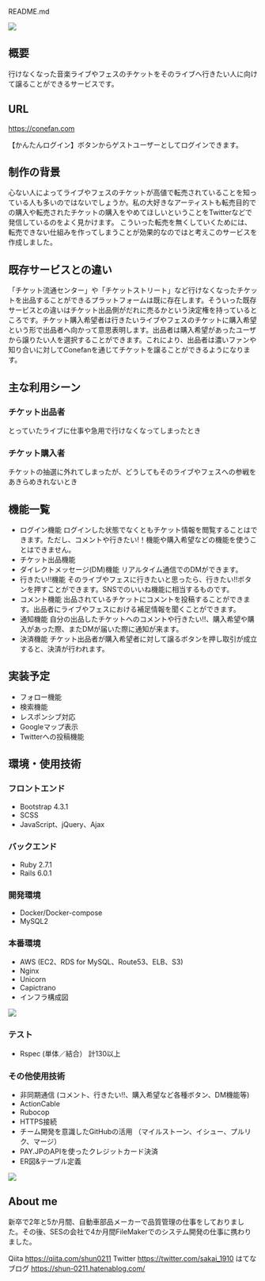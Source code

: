 README.md

![](https://i.imgur.com/qxwZJui.jpg)

## 概要
行けなくなった音楽ライブやフェスのチケットをそのライブへ行きたい人に向けて譲ることができるサービスです。

## URL
https://conefan.com

【かんたんログイン】ボタンからゲストユーザーとしてログインできます。

## 制作の背景
心ない人によってライブやフェスのチケットが高値で転売されていることを知っている人も多いのではないでしょうか。私の大好きなアーティストも転売目的での購入や転売されたチケットの購入をやめてほしいということをTwitterなどで発信しているのをよく見かけます。
こういった転売を無くしていくためには、転売できない仕組みを作ってしまうことが効果的なのではと考えこのサービスを作成しました。

## 既存サービスとの違い
「チケット流通センター」や「チケットストリート」など行けなくなったチケットを出品することができるプラットフォームは既に存在します。そういった既存サービスとの違いはチケット出品側がだれに売るかという決定権を持っているところです。チケット購入希望者は行きたいライブやフェスのチケットに購入希望という形で出品者へ向かって意思表明します。出品者は購入希望があったユーザから譲りたい人を選択することができます。これにより、出品者は濃いファンや知り合いに対してConefanを通じてチケットを譲ることができるようになります。

## 主な利用シーン
### チケット出品者

とっていたライブに仕事や急用で行けなくなってしまったとき

### チケット購入者

チケットの抽選に外れてしまったが、どうしてもそのライブやフェスへの参戦をあきらめきれないとき

## 機能一覧
- ログイン機能
ログインした状態でなくともチケット情報を閲覧することはできます。ただし、コメントや行きたい!！機能や購入希望などの機能を使うことはできません。
- チケット出品機能
- ダイレクトメッセージ(DM)機能
リアルタイム通信でのDMができます。
- 行きたい!!機能
そのライブやフェスに行きたいと思ったら、行きたい!!ボタンを押すことができます。SNSでのいいね機能に相当するものです。
- コメント機能
出品されているチケットにコメントを投稿することができます。出品者にライブやフェスにおける補足情報を聞くことができます。
- 通知機能
自分の出品したチケットへのコメントや行きたい!!、購入希望や購入があった際、またDMが届いた際に通知が来ます。
- 決済機能
チケット出品者が購入希望者に対して譲るボタンを押し取引が成立すると、決済が行われます。

## 実装予定
- フォロー機能
- 検索機能
- レスポンシブ対応
- Googleマップ表示
- Twitterへの投稿機能

## 環境・使用技術
### フロントエンド
- Bootstrap 4.3.1
- SCSS
- JavaScript、jQuery、Ajax
### バックエンド
- Ruby 2.7.1
- Rails 6.0.1
### 開発環境
- Docker/Docker-compose
- MySQL2
### 本番環境
- AWS (EC2、RDS for MySQL、Route53、ELB、S3)
- Nginx
- Unicorn
- Capictrano
- インフラ構成図

![](https://i.imgur.com/ynlaUwM.png)


### テスト
- Rspec (単体／結合） 計130以上

### その他使用技術
- 非同期通信 (コメント、行きたい!!、購入希望など各種ボタン、DM機能等)
- ActionCable
- Rubocop
- HTTPS接続
- チーム開発を意識したGitHubの活用 （マイルストーン、イシュー、プルリク、マージ）
- PAY.JPのAPIを使ったクレジットカード決済
- ER図&テーブル定義

![](https://i.imgur.com/qj4xVQK.png)


## About me
新卒で2年と5か月間、自動車部品メーカーで品質管理の仕事をしておりました。その後、SESの会社で4か月間FileMakerでのシステム開発の仕事に携わりました。

Qiita
https://qiita.com/shun0211
Twitter
https://twitter.com/sakai_1910
はてなブログ
https://shun-0211.hatenablog.com/
